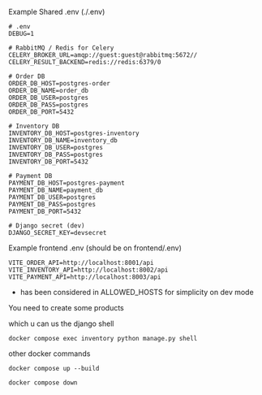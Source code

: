 Example Shared .env (./.env)

```
# .env
DEBUG=1

# RabbitMQ / Redis for Celery
CELERY_BROKER_URL=amqp://guest:guest@rabbitmq:5672//
CELERY_RESULT_BACKEND=redis://redis:6379/0

# Order DB
ORDER_DB_HOST=postgres-order
ORDER_DB_NAME=order_db
ORDER_DB_USER=postgres
ORDER_DB_PASS=postgres
ORDER_DB_PORT=5432

# Inventory DB
INVENTORY_DB_HOST=postgres-inventory
INVENTORY_DB_NAME=inventory_db
INVENTORY_DB_USER=postgres
INVENTORY_DB_PASS=postgres
INVENTORY_DB_PORT=5432

# Payment DB
PAYMENT_DB_HOST=postgres-payment
PAYMENT_DB_NAME=payment_db
PAYMENT_DB_USER=postgres
PAYMENT_DB_PASS=postgres
PAYMENT_DB_PORT=5432

# Django secret (dev)
DJANGO_SECRET_KEY=devsecret

```


Example frontend .env (should be on frontend/.env)

```
VITE_ORDER_API=http://localhost:8001/api
VITE_INVENTORY_API=http://localhost:8002/api
VITE_PAYMENT_API=http://localhost:8003/api
```



* has been considered in ALLOWED_HOSTS for simplicity on dev mode


You need to create some products

which u can us the django shell

```
docker compose exec inventory python manage.py shell
```


other docker commands

```
docker compose up --build
```

```
docker compose down
```
